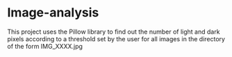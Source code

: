 # Image-analysis
This project uses the Pillow library to find out the number of light and dark pixels according to a threshold set by the user for all images in the directory of the form IMG_XXXX.jpg
